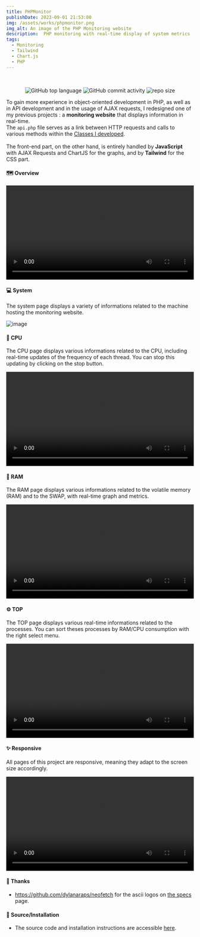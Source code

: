 ```yaml
---
title: PHPMonitor
publishDate: 2023-09-01 21:53:00
img: /assets/works/phpmonitor.png
img_alt: An image of the PHP Monitoring website
description:  PHP monitoring with real-time display of system metrics 
tags:
  - Monitoring
  - Tailwind
  - Chart.js
  - PHP
---
```


<div align="center">
  <br/>    
  
  ![GitHub top language](https://img.shields.io/github/languages/top/NullBrunk/PHPMonitor?style=for-the-badge)
  ![GitHub commit activity](https://img.shields.io/github/commit-activity/m/NullBrunk/PHPMonitor?style=for-the-badge)
  ![repo size](https://img.shields.io/github/repo-size/NullBrunk/PHPMonitor?style=for-the-badge)

</div>

To gain more experience in object-oriented development in PHP, as well as in API development and in the usage of AJAX requests, I redesigned one of my previous projects :  a **monitoring website** that displays information in real-time.
<br>The `api.php` file serves as a link between HTTP requests and calls to various methods within the <a href="https://github.com/NullBrunk/PHPMonitor/tree/main/App/Class" target="_blank">Classes I developed</a>.
<br><br>
The front-end part, on the other hand, is entirely handled by **JavaScript** with AJAX Requests and ChartJS for the graphs, and by **Tailwind** for the CSS part.

#### 🗺️ Overview  
<video controls width="100%" src="https://github.com/NullBrunk/PHPMonitor/assets/125673909/1ea23d5f-1619-4a48-8f1c-fa6064ace70e"></video>





#### 💻 System
The system page displays a variety of informations related to the machine hosting the monitoring website.

![image](https://github.com/NullBrunk/PHPMonitor/assets/125673909/182d47c1-8a0f-4e09-aa9b-c8311605f042)


#### 🔳 CPU

The CPU page displays various informations related to the CPU, including real-time updates of the frequency of each thread. You can stop this updating by clicking on the stop button.

<video controls width="100%" src="https://github.com/NullBrunk/PHPMonitor/assets/125673909/e68a3c16-911c-4cb4-b09e-c62ed6f2a3ad"></video>

#### 💾 RAM

The RAM page displays various informations related to the volatile memory (RAM) and to the SWAP, with real-time graph and metrics.

<video controls width="100%" src="https://github.com/NullBrunk/PHPMonitor/assets/125673909/332354e2-87ef-494e-968e-6553bba30def"></video>


#### ⚙️ TOP 

The TOP page displays various real-time informations related to the processes. You can sort theses processes by RAM/CPU consumption with the right select menu.

<video controls width="100%" src="https://github.com/NullBrunk/PHPMonitor/assets/125673909/86e69d90-7355-4d02-954b-b1cac25f9c6f"></video>



#### ✨ Responsive
All pages of this project are responsive, meaning they adapt to the screen size accordingly.

<video controls width="100%" src="https://github.com/NullBrunk/PHPMonitor/assets/125673909/fca04462-4505-4e8d-9eb4-8265a1561033"></video>


#### 🤝 Thanks

- https://github.com/dylanaraps/neofetch for the ascii logos on <a href="https://github.com/NullBrunk/PHPMonitor/blob/main/specs.php">the specs</a> page.


#### 📂 Source/Installation
- The source code and installation instructions are accessible <a href="https://github.com/NullBrunk/PHPMonitor" target="_blank">here</a>.